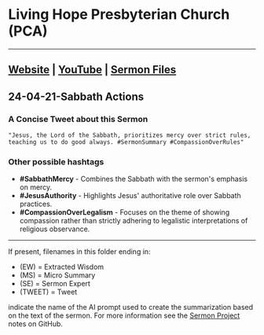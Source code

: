 # Living Hope Presbyterian Church (PCA)

___

## [Website](https://www.livinghopepresbyterian.org/) | [YouTube](https://www.youtube.com/@LivingHopePresbyterianChurch) | [Sermon Files](https://github.com/jobian-ai/LHP-Sermons/tree/main/sermons/2024/24-01-28)

## 24-04-21-Sabbath Actions

### A Concise Tweet about this Sermon

```"Jesus, the Lord of the Sabbath, prioritizes mercy over strict rules, teaching us to do good always. #SermonSummary #CompassionOverRules"```

### Other possible hashtags

- **#SabbathMercy** - Combines the Sabbath with the sermon's emphasis on mercy.
- **#JesusAuthority** - Highlights Jesus' authoritative role over Sabbath practices.
- **#CompassionOverLegalism** - Focuses on the theme of showing compassion rather than strictly adhering to legalistic interpretations of religious observance.
___

If present, filenames in this folder ending in:

- (EW) = Extracted Wisdom
- (MS) = Micro Summary
- (SE) =  Sermon Expert
- (TWEET) = Tweet

indicate the name of the AI prompt used to create the summarization based on the text of the sermon.  For more information see the [Sermon Project](https://github.com/jobian-ai/LHP-Sermons/tree/main) notes on GitHub.
